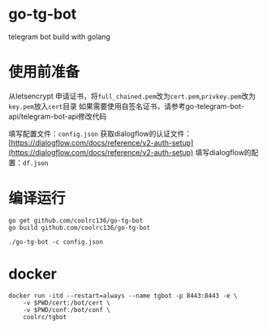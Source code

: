 # go-tg-bot
telegram bot build with golang

# 使用前准备
从letsencrypt 申请证书，将`full_chained.pem`改为`cert.pem`,`privkey.pem`改为`key.pem`放入`cert`目录
如果需要使用自签名证书，请参考go-telegram-bot-api/telegram-bot-api修改代码

填写配置文件：`config.json`
获取dialogflow的认证文件：[https://dialogflow.com/docs/reference/v2-auth-setup](https://dialogflow.com/docs/reference/v2-auth-setup)
填写dialogflow的配置：`df.json`

# 编译运行
```
go get github.com/coolrc136/go-tg-bot
go build github.com/coolrc136/go-tg-bot
```

```
./go-tg-bot -c config.json
```

# docker

```
docker run -itd --restart=always --name tgbot -p 8443:8443 -e \
    -v $PWD/cert:/bot/cert \
    -v $PWD/conf:/bot/conf \
    coolrc/tgbot
```
